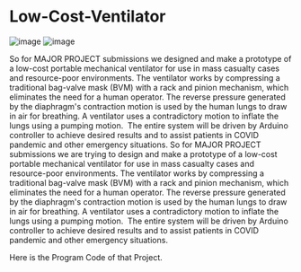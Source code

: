 # Low-Cost-Ventilator
![image](https://user-images.githubusercontent.com/54314637/147096117-6354eb2f-3cfc-47f8-b4ed-3c30ceee906c.png)
![image](https://user-images.githubusercontent.com/54314637/147096197-4739cc00-845e-4812-91d5-ae8e9dc9d2fa.png)


So for MAJOR PROJECT submissions we designed and make a prototype of a low-cost portable mechanical ventilator for use in mass casualty cases and resource-poor environments. The ventilator works by compressing a traditional bag-valve mask (BVM) with a rack and pinion mechanism, which eliminates the need for a human operator. The reverse pressure generated by the diaphragm's contraction motion is used by the human lungs to draw in air for breathing. A ventilator uses a contradictory motion to inflate the lungs using a pumping motion.
 The entire system will be driven by Arduino controller to achieve desired results and to assist patients in COVID pandemic and other emergency situations.
So for MAJOR PROJECT submissions we are trying to design and make a prototype of a low-cost portable mechanical ventilator for use in mass casualty cases and resource-poor environments. The ventilator works by compressing a traditional bag-valve mask (BVM) with a rack and pinion mechanism, which eliminates the need for a human operator. The reverse pressure generated by the diaphragm's contraction motion is used by the human lungs to draw in air for breathing. A ventilator uses a contradictory motion to inflate the lungs using a pumping motion.
 The entire system will be driven by Arduino controller to achieve desired results and to assist patients in COVID pandemic and other emergency situations.

Here is the Program Code of that Project.
